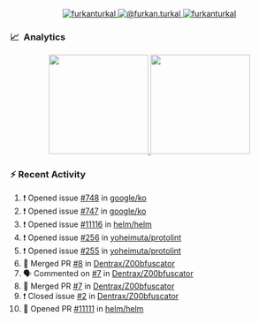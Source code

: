 <p align="center">
  <a href="https://linkedin.com/in/furkanturkal" target="blank">
    <img src="https://img.shields.io/badge/linkedin-%230077B5.svg?&style=for-the-badge&logo=linkedin&logoColor=white" alt="furkanturkal" />
  </a>
  <a href="https://medium.com/@furkan.turkal" target="blank">
    <img src="https://img.shields.io/badge/medium-%2312100E.svg?&style=for-the-badge&logo=medium&logoColor=white" alt="@furkan.turkal" />
  </a>
  <a href="https://twitter.com/furkanturkaI" target="blank">
    <img src="https://img.shields.io/badge/Twitter-1DA1F2?style=for-the-badge&logo=twitter&logoColor=white" alt="furkanturkaI" />
  </a>
</p>

### 📈 &nbsp;Analytics

<p align="center">
  <a href="https://coderstats.net/github/#Dentrax">
    <img height="180em" src="https://github-readme-stats-eight-theta.vercel.app/api?username=Dentrax&show_icons=true&theme=algolia&include_all_commits=true&count_private=true&line_height=26"/>
    <img height="180em" src="https://github-readme-stats-eight-theta.vercel.app/api/top-langs/?username=Dentrax&layout=compact&langs_count=8&theme=algolia&line_height=26"/>
  </a>
</p>

### :zap: Recent Activity

<!--START_SECTION:activity-->
1. ❗️ Opened issue [#748](https://github.com/google/ko/issues/748) in [google/ko](https://github.com/google/ko)
2. ❗️ Opened issue [#747](https://github.com/google/ko/issues/747) in [google/ko](https://github.com/google/ko)
3. ❗️ Opened issue [#11116](https://github.com/helm/helm/issues/11116) in [helm/helm](https://github.com/helm/helm)
4. ❗️ Opened issue [#256](https://github.com/yoheimuta/protolint/issues/256) in [yoheimuta/protolint](https://github.com/yoheimuta/protolint)
5. ❗️ Opened issue [#255](https://github.com/yoheimuta/protolint/issues/255) in [yoheimuta/protolint](https://github.com/yoheimuta/protolint)
6. 🎉 Merged PR [#8](https://github.com/Dentrax/Z00bfuscator/pull/8) in [Dentrax/Z00bfuscator](https://github.com/Dentrax/Z00bfuscator)
7. 🗣 Commented on [#7](https://github.com/Dentrax/Z00bfuscator/issues/7) in [Dentrax/Z00bfuscator](https://github.com/Dentrax/Z00bfuscator)
8. 🎉 Merged PR [#7](https://github.com/Dentrax/Z00bfuscator/pull/7) in [Dentrax/Z00bfuscator](https://github.com/Dentrax/Z00bfuscator)
9. ❗️ Closed issue [#2](https://github.com/Dentrax/Z00bfuscator/issues/2) in [Dentrax/Z00bfuscator](https://github.com/Dentrax/Z00bfuscator)
10. 💪 Opened PR [#11111](https://github.com/helm/helm/pull/11111) in [helm/helm](https://github.com/helm/helm)
<!--END_SECTION:activity-->
